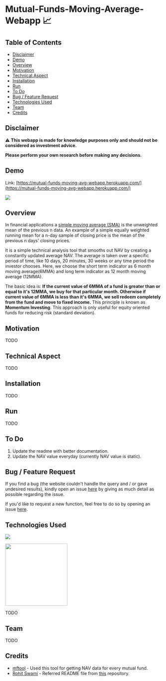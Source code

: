 # Mutual-Funds-Moving-Average-Webapp 📈
## Table of Contents
  * [Disclaimer](#disclaimer)
  * [Demo](#demo)
  * [Overview](#overview)
  * [Motivation](#motivation)
  * [Technical Aspect](#technical-aspect)
  * [Installation](#installation)
  * [Run](#run)
  * [To Do](#to-do)
  * [Bug / Feature Request](#bug--feature-request)
  * [Technologies Used](#technologies-used)
  * [Team](#team)
  * [Credits](#credits)


## Disclaimer
⚠️
**This webapp is made for knowledge purposes only and should not be considered as investment advice.**

**Please perform your own research before making any decisions.**

## Demo
Link: [https://mutual-funds-moving-avg-webapp.herokuapp.com/](https://mutual-funds-moving-avg-webapp.herokuapp.com/)

[![](https://i.imgur.com/lCzMe80.png)](https://mutual-funds-moving-avg-webapp.herokuapp.com/)

## Overview
In financial applications a [simple moving average (SMA)](https://en.wikipedia.org/wiki/Moving_average#Simple_moving_average) is the unweighted mean of the previous n data. An example of a simple equally weighted running mean for a n-day sample of closing price is the mean of the previous n days' closing prices.

It is a simple technical analysis tool that smooths out NAV by creating a constantly updated average NAV. The average is taken over a specific period of time, like 10 days, 20 minutes, 30 weeks or any time period the investor chooses. Here, we choose the short term indicator as 6 month moving average(6MMA) and long term indicator as 12 month moving average (12MMA).

The basic idea is: **If the current value of 6MMA of a fund is greater than or equal to it's 12MMA, we buy for that particular month. Otherwise if current value of 6MMA is less than it's 6MMA, we sell redeem completely from the fund and move to fixed income.** This principle is known as **Momentum Investing**. This approach is only useful for equity oriented funds for reducing risk (standard deviation).


## Motivation
TODO

## Technical Aspect
TODO

## Installation
TODO

## Run
TODO

## To Do
1. Update the readme with better documentation.
2. Update the NAV value everyday (currently NAV value is static).

## Bug / Feature Request
If you find a bug (the website couldn't handle the query and / or gave undesired results), kindly open an issue [here](https://github.com/vneogi199/Mutual-Funds-Moving-Average-Webapp/issues/new) by giving as much detail as possible regarding the issue.

If you'd like to request a new function, feel free to do so by opening an issue [here](https://github.com/vneogi199/Mutual-Funds-Moving-Average-Webapp/issues/new). 

## Technologies Used

![](https://forthebadge.com/images/badges/made-with-python.svg)

[<img target="_blank" src="https://assets.website-files.com/5dc3b47ddc6c0c2a1af74ad0/5e18182ad27bcfbb9dff263a_RGB_Logo_Horizontal_Color_Light_Bg-p-1600.png" width=200>](https://www.streamlit.io) 

TODO

## Team
TODO


## Credits
* [mftool](https://github.com/NayakwadiS/mftool) - Used this tool for getting NAV data for every mutual fund.
* [Rohit Swami](https://github.com/rowhitswami) - Referred README file from [this](https://github.com/rowhitswami/Indian-Paper-Currency-Prediction/blob/master/README.md) repository.



